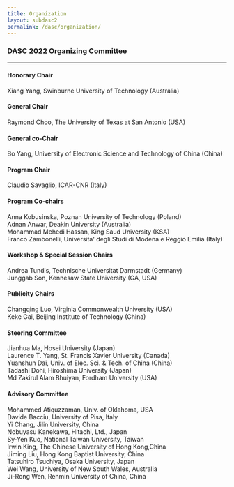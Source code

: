 ```yaml
---
title: Organization
layout: subdasc2
permalink: /dasc/organization/
---
```


<h3>DASC 2022 Organizing Committee</h3>
<hr/>

<h4>Honorary Chair</h4>
Xiang Yang, Swinburne University of Technology (Australia)<br/>

<h4>General Chair</h4>
Raymond Choo, The University of Texas at San Antonio (USA)

<h4>General co-Chair</h4>
Bo Yang, University of Electronic Science and Technology of China (China)

<h4>Program Chair</h4>
Claudio Savaglio, ICAR-CNR (Italy)

<h4>Program Co-chairs</h4>
Anna Kobusinska, Poznan University of Technology (Poland)<br/>
Adnan Anwar, Deakin University (Australia)<br/>
Mohammad Mehedi Hassan, King Saud University (KSA)<br/>
Franco Zambonelli, Universita' degli Studi di Modena e Reggio Emilia (Italy)

<h4>Workshop & Special Session Chairs</h4>
Andrea Tundis, Technische Universitat Darmstadt (Germany)<br/>
Junggab Son, Kennesaw State University (GA, USA)

<h4>Publicity Chairs</h4>
Changqing Luo, Virginia Commonwealth University (USA)<br/>
Keke Gai, Beijing Institute of Technology (China)

<h4>Steering Committee</h4>
Jianhua Ma, Hosei University (Japan)<br/>
Laurence T. Yang, St. Francis Xavier University (Canada)<br/>
Yuanshun Dai, Univ. of Elec. Sci. & Tech. of China (China)<br/>
Tadashi Dohi, Hiroshima University (Japan)<br/>
Md Zakirul Alam Bhuiyan, Fordham University (USA)

<h4>Advisory Committee</h4>
Mohammed Atiquzzaman, Univ. of Oklahoma, USA<br/>
Davide Bacciu, University of Pisa, Italy<br/>
Yi Chang, Jilin University, China<br/>
Nobuyasu Kanekawa, Hitachi, Ltd., Japan<br/>
Sy-Yen Kuo, National Taiwan University, Taiwan<br/>
Irwin King, The Chinese University of Hong Kong,China<br/>
Jiming Liu, Hong Kong Baptist University, China<br/>
Tatsuhiro Tsuchiya, Osaka University, Japan<br/>
Wei Wang, University of New South Wales, Australia<br/>
Ji-Rong Wen, Renmin University of China, China	
